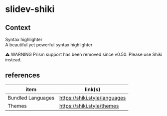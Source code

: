 # slidev-shiki

## Context

Syntax highlighter  
A beautiful yet powerful syntax highlighter

:warning: WARNING
Prism support has been removed since v0.50. Please use Shiki instead.

## references

| item              | link(s)                       |
| ----------------- | ----------------------------- |
| Bundled Languages | https://shiki.style/languages |
| Themes            | https://shiki.style/themes    |
